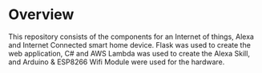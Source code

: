 # Overview
This repository consists of the components for an Internet of things, Alexa and Internet Connected smart home device. Flask was used to create the web application, C# and AWS Lambda was used to create the Alexa Skill, and Arduino & ESP8266 Wifi Module were used for the hardware.
